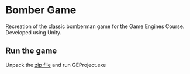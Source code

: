 # Bomber Game

Recreation of the classic bomberman game for the Game Engines Course. Developed using Unity.

## Run the game
Unpack the [zip file](BlockBomberGame_AlexisAlliksaar.zip) and run GEProject.exe

